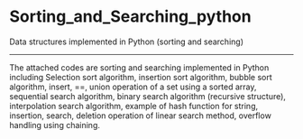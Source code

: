 # Sorting_and_Searching_python
Data structures implemented in Python (sorting and searching)

---
The attached codes are sorting and searching implemented in Python including Selection sort algorithm, insertion sort algorithm, bubble sort algorithm, insert, ==, union operation of a set using a sorted array, sequential search algorithm, binary search algorithm (recursive structure), interpolation search algorithm, example of hash function for string, insertion, search, deletion operation of linear search method, overflow handling using chaining.
